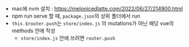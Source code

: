 
- mac에 nvm 설치 : https://melonicedlatte.com/2022/06/27/214900.html
- npm run serve 할 때, `package.json`의 상위 폴더에서 run
- `this.$router.push`는 `store/index.js` 의 mutations가 아닌 해당 vue의 methods 안에 작성
  - `store/index.js` 안에 쓰려면 `router.push`